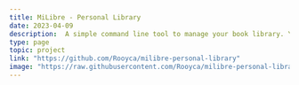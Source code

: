 ```yaml
---
title: MiLibre - Personal Library
date: 2023-04-09
description:  A simple command line tool to manage your book library. You can store all your books in the cloud and access them at any time. The metadata of each book is stored in MongoDB.
type: page
topic: project
link: "https://github.com/Rooyca/milibre-personal-library"
image: "https://raw.githubusercontent.com/Rooyca/milibre-personal-library/main/gif_example.gif"
---
```

